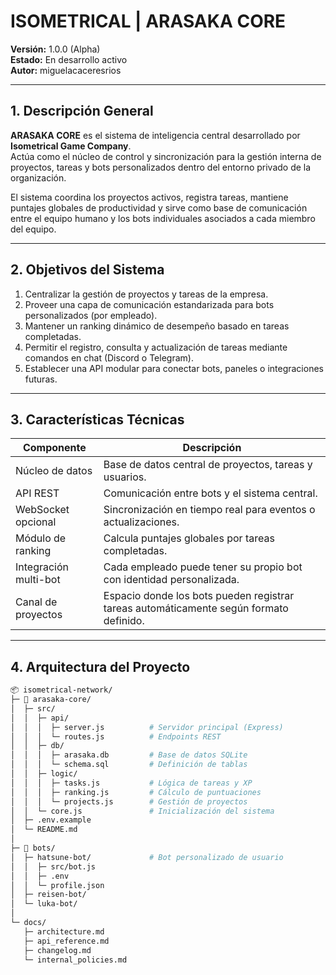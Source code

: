 <!-- ======================================================= -->
<!--                  ISOMETRICAL GAME COMPANY                -->
<!--                DIVISIÓN DE SISTEMAS INTELIGENTES         -->
<!-- ======================================================= -->
<!--                      ARASAKA CORE                        -->
<!-- ======================================================= -->

# ISOMETRICAL | ARASAKA CORE  
**Versión:** 1.0.0 (Alpha)  
**Estado:** En desarrollo activo  
**Autor:** miguelacaceresrios

---

## 1. Descripción General

**ARASAKA CORE** es el sistema de inteligencia central desarrollado por **Isometrical Game Company**.  
Actúa como el núcleo de control y sincronización para la gestión interna de proyectos, tareas y bots personalizados dentro del entorno privado de la organización.

El sistema coordina los proyectos activos, registra tareas, mantiene puntajes globales de productividad y sirve como base de comunicación entre el equipo humano y los bots individuales asociados a cada miembro del equipo.

---

## 2. Objetivos del Sistema

1. Centralizar la gestión de proyectos y tareas de la empresa.  
2. Proveer una capa de comunicación estandarizada para bots personalizados (por empleado).  
3. Mantener un ranking dinámico de desempeño basado en tareas completadas.  
4. Permitir el registro, consulta y actualización de tareas mediante comandos en chat (Discord o Telegram).  
5. Establecer una API modular para conectar bots, paneles o integraciones futuras.

---

## 3. Características Técnicas

| Componente | Descripción |
|-------------|-------------|
| Núcleo de datos | Base de datos central de proyectos, tareas y usuarios. |
| API REST | Comunicación entre bots y el sistema central. |
| WebSocket opcional | Sincronización en tiempo real para eventos o actualizaciones. |
| Módulo de ranking | Calcula puntajes globales por tareas completadas. |
| Integración multi-bot | Cada empleado puede tener su propio bot con identidad personalizada. |
| Canal de proyectos | Espacio donde los bots pueden registrar tareas automáticamente según formato definido. |

---

## 4. Arquitectura del Proyecto

```bash
📦 isometrical-network/
├─ 🧠 arasaka-core/
│  ├─ src/
│  │  ├─ api/
│  │  │  ├─ server.js          # Servidor principal (Express)
│  │  │  └─ routes.js          # Endpoints REST
│  │  ├─ db/
│  │  │  ├─ arasaka.db         # Base de datos SQLite
│  │  │  └─ schema.sql         # Definición de tablas
│  │  ├─ logic/
│  │  │  ├─ tasks.js           # Lógica de tareas y XP
│  │  │  ├─ ranking.js         # Cálculo de puntuaciones
│  │  │  └─ projects.js        # Gestión de proyectos
│  │  └─ core.js               # Inicialización del sistema
│  ├─ .env.example
│  └─ README.md
│
├─ 🤖 bots/
│  ├─ hatsune-bot/             # Bot personalizado de usuario
│  │  ├─ src/bot.js
│  │  ├─ .env
│  │  └─ profile.json
│  ├─ reisen-bot/
│  └─ luka-bot/
│
└─ docs/
   ├─ architecture.md
   ├─ api_reference.md
   ├─ changelog.md
   └─ internal_policies.md
